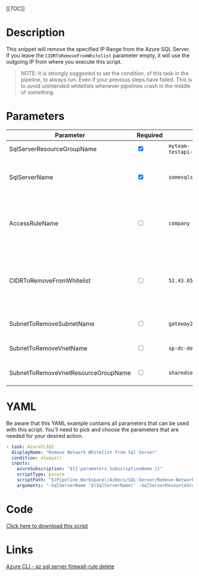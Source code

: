 [[_TOC_]]

# Description

This snippet will remove the specified IP Range from the Azure SQL Server. If you leave the `CIDRToRemoveFromWhitelist` parameter empty, it will use the outgoing IP from where you execute this script.

> NOTE: It is strongly suggested to set the condition, of this task in the pipeline, to always run. Even if your previous steps have failed. This is to avoid unintended whitelists whenever pipelines crash in the middle of something.

# Parameters

| Parameter                           | Required                        | Example Value                               | Description                                                                                                                                                                                                                                                           |
| ----------------------------------- | ------------------------------- | ------------------------------------------- | --------------------------------------------------------------------------------------------------------------------------------------------------------------------------------------------------------------------------------------------------------------------- |
| SqlServerResourceGroupName          | <input type="checkbox" checked> | `myteam-testapi-$(Release.EnvironmentName)` | The name of the resource group the SQL Server is in                                                                                                                                                                                                                   |
| SqlServerName                       | <input type="checkbox" checked> | `somesqlserver$(Release.EnvironmentName)`   | The name for the SQL Server resource. It's recommended to use just alphanumerical characters without hyphens etc.                                                                                                                                                     |
| AccessRuleName                      | <input type="checkbox">         | `company hq`                                | You can delete an accessrule based on it's rulename. If you leave this empty, it will take the `CIDRToRemoveFromWhitelist` to delete the IP address/range.                                                                                                            |
| CIDRToRemoveFromWhitelist           | <input type="checkbox">         | `52.43.65.123/32`                           | IP range in [CIDR](https://en.wikipedia.org/wiki/Classless_Inter-Domain_Routing) notation that should be removed from the whitelist. If you leave this value empty, it will use the machine's outbound `/32` ip (the machine where you are running this script from). |
| SubnetToRemoveSubnetName            | <input type="checkbox">         | `gateway2-subnet`                           | The name of the subnet you want to remove from the whitelist.                                                                                                                                                                                                         |
| SubnetToRemoveVnetName              | <input type="checkbox">         | `sp-dc-dev-001-vnet`                        | The vnetname of the subnet you want to remove from the whitelist.                                                                                                                                                                                                     |
| SubnetToRemoveVnetResourceGroupName | <input type="checkbox">         | `sharedservices-rg`                         | The VnetResourceGroupName your Vnet resides in.                                                                                                                                                                                                                       |

# YAML

Be aware that this YAML example contains all parameters that can be used with this script. You'll need to pick and choose the parameters that are needed for your desired action.

```yaml
- task: AzureCLI@2
  displayName: "Remove Network Whitelist from Sql Server"
  condition: always()
  inputs:
    azureSubscription: "${{ parameters.SubscriptionName }}"
    scriptType: pscore
    scriptPath: "$(Pipeline.Workspace)/AzDocs/SQL-Server/Remove-Network-Whitelist-from-Sql-Server.ps1"
    arguments: "-SqlServerName '$(SqlServerName)' -SqlServerResourceGroupName '$(SqlServerResourceGroupName)' -AccessRuleName '$(AccessRuleName)' -CIDRToRemoveFromWhitelist '$(CIDRToRemoveFromWhitelist)' -SubnetToRemoveSubnetName '$(SubnetToRemoveSubnetName)' -SubnetToRemoveVnetName '$(SubnetToRemoveVnetName)' -SubnetToRemoveVnetResourceGroupName '$(SubnetToRemoveVnetResourceGroupName)'"
```

# Code

[Click here to download this script](../../../../src/SQL-Server/Remove-IP-Whitelist-from-Sql-Server.ps1)

# Links

[Azure CLI - az sql server firewall-rule delete](https://docs.microsoft.com/en-us/cli/azure/sql/server/firewall-rule?view=azure-cli-latest#az_sql_server_firewall_rule_delete)
